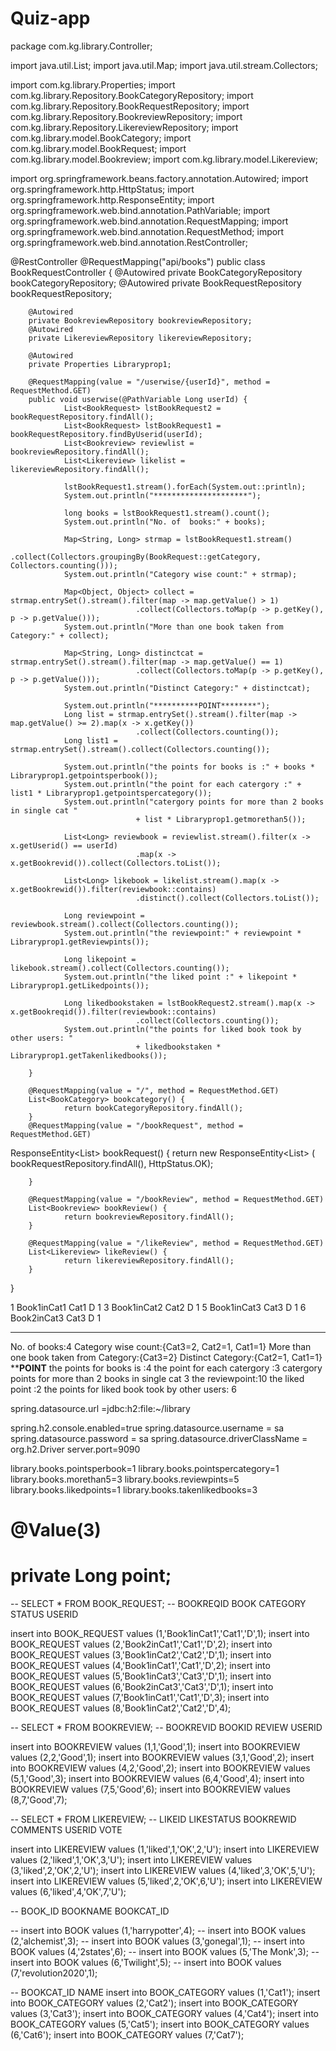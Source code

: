 # Quiz-app
package com.kg.library.Controller;

import java.util.List;
import java.util.Map;
import java.util.stream.Collectors;

import com.kg.library.Properties;
import com.kg.library.Repository.BookCategoryRepository;
import com.kg.library.Repository.BookRequestRepository;
import com.kg.library.Repository.BookreviewRepository;
import com.kg.library.Repository.LikereviewRepository;
import com.kg.library.model.BookCategory;
import com.kg.library.model.BookRequest;
import com.kg.library.model.Bookreview;
import com.kg.library.model.Likereview;

import org.springframework.beans.factory.annotation.Autowired;
import org.springframework.http.HttpStatus;
import org.springframework.http.ResponseEntity;
import org.springframework.web.bind.annotation.PathVariable;
import org.springframework.web.bind.annotation.RequestMapping;
import org.springframework.web.bind.annotation.RequestMethod;
import org.springframework.web.bind.annotation.RestController;

@RestController
@RequestMapping("api/books")
public class BookRequestController {
        @Autowired
        private BookCategoryRepository bookCategoryRepository;
        @Autowired
        private BookRequestRepository bookRequestRepository;

        @Autowired
        private BookreviewRepository bookreviewRepository;
        @Autowired
        private LikereviewRepository likereviewRepository;

        @Autowired
        private Properties Libraryprop1;

        @RequestMapping(value = "/userwise/{userId}", method = RequestMethod.GET)
        public void userwise(@PathVariable Long userId) {
                List<BookRequest> lstBookRequest2 = bookRequestRepository.findAll();
                List<BookRequest> lstBookRequest1 = bookRequestRepository.findByUserid(userId);
                List<Bookreview> reviewlist = bookreviewRepository.findAll();
                List<Likereview> likelist = likereviewRepository.findAll();

                lstBookRequest1.stream().forEach(System.out::println);
                System.out.println("*********************");

                long books = lstBookRequest1.stream().count();
                System.out.println("No. of  books:" + books);

                Map<String, Long> strmap = lstBookRequest1.stream()
                                .collect(Collectors.groupingBy(BookRequest::getCategory, Collectors.counting()));
                System.out.println("Category wise count:" + strmap);

                Map<Object, Object> collect = strmap.entrySet().stream().filter(map -> map.getValue() > 1)
                                .collect(Collectors.toMap(p -> p.getKey(), p -> p.getValue()));
                System.out.println("More than one book taken from Category:" + collect);

                Map<String, Long> distinctcat = strmap.entrySet().stream().filter(map -> map.getValue() == 1)
                                .collect(Collectors.toMap(p -> p.getKey(), p -> p.getValue()));
                System.out.println("Distinct Category:" + distinctcat);

                System.out.println("**********POINT********");
                Long list = strmap.entrySet().stream().filter(map -> map.getValue() >= 2).map(x -> x.getKey())
                                .collect(Collectors.counting());
                Long list1 = strmap.entrySet().stream().collect(Collectors.counting());

                System.out.println("the points for books is :" + books * Libraryprop1.getpointsperbook());
                System.out.println("the point for each catergory :" + list1 * Libraryprop1.getpointspercategory());
                System.out.println("catergory points for more than 2 books in single cat "
                                + list * Libraryprop1.getmorethan5());

                List<Long> reviewbook = reviewlist.stream().filter(x -> x.getUserid() == userId)
                                .map(x -> x.getBookrevid()).collect(Collectors.toList());

                List<Long> likebook = likelist.stream().map(x -> x.getBookrewid()).filter(reviewbook::contains)
                                .distinct().collect(Collectors.toList());

                Long reviewpoint = reviewbook.stream().collect(Collectors.counting());
                System.out.println("the reviewpoint:" + reviewpoint * Libraryprop1.getReviewpints());

                Long likepoint = likebook.stream().collect(Collectors.counting());
                System.out.println("the liked point :" + likepoint * Libraryprop1.getLikedpoints());

                Long likedbookstaken = lstBookRequest2.stream().map(x -> x.getBookreqid()).filter(reviewbook::contains)
                                .collect(Collectors.counting());
                System.out.println("the points for liked book took by other users: "
                                + likedbookstaken * Libraryprop1.getTakenlikedbooks());

        }

        @RequestMapping(value = "/", method = RequestMethod.GET)
        List<BookCategory> bookcategory() {
                return bookCategoryRepository.findAll();
        }
        @RequestMapping(value = "/bookRequest", method = RequestMethod.GET)
  ResponseEntity<List<BookRequest>> bookRequest() {
                return new ResponseEntity<List<BookRequest>> ( bookRequestRepository.findAll(), HttpStatus.OK);
             
        }

        @RequestMapping(value = "/bookReview", method = RequestMethod.GET)
        List<Bookreview> bookReview() {
                return bookreviewRepository.findAll();
        }

        @RequestMapping(value = "/likeReview", method = RequestMethod.GET)
        List<Likereview> likeReview() {
                return likereviewRepository.findAll();
        }

}



1  Book1inCat1 Cat1 D 1
3  Book1inCat2 Cat2 D 1
5  Book1inCat3 Cat3 D 1
6  Book2inCat3 Cat3 D 1
*********************
No. of  books:4
Category wise count:{Cat3=2, Cat2=1, Cat1=1}
More than one book taken from Category:{Cat3=2}
Distinct Category:{Cat2=1, Cat1=1}
**********POINT********
the points for books is :4
the point for each catergory :3
catergory points for more than 2 books in single cat 3
the reviewpoint:10
the liked point :2
the points for liked book took by other users: 6



spring.datasource.url =jdbc:h2:file:~/library

spring.h2.console.enabled=true
spring.datasource.username = sa
spring.datasource.password = sa
spring.datasource.driverClassName = org.h2.Driver
server.port=9090

library.books.pointsperbook=1
library.books.pointspercategory=1
library.books.morethan5=3
library.books.reviewpints=5
library.books.likedpoints=1
library.books.takenlikedbooks=3
# @Value(3)
# private Long point;


-- SELECT * FROM BOOK_REQUEST;
-- BOOKREQID  	BOOK  	CATEGORY  	STATUS  	USERID  

insert into BOOK_REQUEST values (1,'Book1inCat1','Cat1','D',1);
insert into BOOK_REQUEST values (2,'Book2inCat1','Cat1','D',2);
insert into BOOK_REQUEST values (3,'Book1inCat2','Cat2','D',1);
insert into BOOK_REQUEST values (4,'Book1inCat1','Cat1','D',2);
insert into BOOK_REQUEST values (5,'Book1inCat3','Cat3','D',1);
insert into BOOK_REQUEST values (6,'Book2inCat3','Cat3','D',1);
insert into BOOK_REQUEST values (7,'Book1inCat1','Cat1','D',3);
insert into BOOK_REQUEST values (8,'Book1inCat2','Cat2','D',4);

-- SELECT * FROM BOOKREVIEW;
-- BOOKREVID  	BOOKID  	REVIEW  	USERID  

insert into BOOKREVIEW values (1,1,'Good',1);
insert into BOOKREVIEW values (2,2,'Good',1);
insert into BOOKREVIEW values (3,1,'Good',2);
insert into BOOKREVIEW values (4,2,'Good',2);
insert into BOOKREVIEW values (5,1,'Good',3);
insert into BOOKREVIEW values (6,4,'Good',4);
insert into BOOKREVIEW values (7,5,'Good',6);
insert into BOOKREVIEW values (8,7,'Good',7);

-- SELECT * FROM LIKEREVIEW;
-- LIKEID  	LIKESTATUS  	BOOKREWID  	COMMENTS  	USERID  	VOTE  

insert into LIKEREVIEW values (1,'liked',1,'OK',2,'U');
insert into LIKEREVIEW values (2,'liked',1,'OK',3,'U');
insert into LIKEREVIEW values (3,'liked',2,'OK',2,'U');
insert into LIKEREVIEW values (4,'liked',3,'OK',5,'U');
insert into LIKEREVIEW values (5,'liked',2,'OK',6,'U');
insert into LIKEREVIEW values (6,'liked',4,'OK',7,'U');

-- BOOK_ID  	BOOKNAME  	BOOKCAT_ID  

-- insert into BOOK  values (1,'harrypotter',4);
-- insert into BOOK  values (2,'alchemist',3);
-- insert into BOOK  values (3,'gonegal',1);
-- insert into BOOK  values (4,'2states',6);
-- insert into BOOK  values (5,'The Monk',3);
-- insert into BOOK  values (6,'Twilight',5);
-- insert into BOOK  values (7,'revolution2020',1);


-- BOOKCAT_ID  	NAME 
insert into BOOK_CATEGORY  values (1,'Cat1');
insert into BOOK_CATEGORY  values (2,'Cat2');
insert into BOOK_CATEGORY  values (3,'Cat3');
insert into BOOK_CATEGORY  values (4,'Cat4');
insert into BOOK_CATEGORY  values (5,'Cat5');
insert into BOOK_CATEGORY  values (6,'Cat6');
insert into BOOK_CATEGORY  values (7,'Cat7');


    
